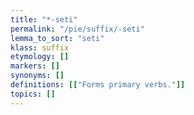 ```yaml
---
title: "*-seti"
permalink: "/pie/suffix/-seti"
lemma_to_sort: "seti"
klass: suffix
etymology: []
markers: []
synonyms: []
definitions: [["Forms primary verbs."]]
topics: []
---
```

